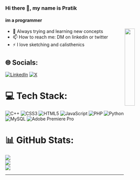 ### Hi there 👋, my name is Pratik
#### im a programmer
<img align="right" width="25%" src="https://i.imgur.com/FUQSR6g.gif" />


- 🌱 Always trying and learning new concepts
- 📫 How to reach me: DM on linkedin or twitter
- ⚡ I love sketching and calisthenics

## 🌐 Socials:
[![LinkedIn](https://img.shields.io/badge/LinkedIn-%230077B5.svg?logo=linkedin&logoColor=white)](https://linkedin.com/in/pratik-merekar) [![X](https://img.shields.io/badge/X-black.svg?logo=X&logoColor=white)](https://twitter.com/pratikxm)

# 💻 Tech Stack:
![C++](https://img.shields.io/badge/c++-%2300599C.svg?style=for-the-badge&logo=c%2B%2B&logoColor=white) ![CSS3](https://img.shields.io/badge/css3-%231572B6.svg?style=for-the-badge&logo=css3&logoColor=white) ![HTML5](https://img.shields.io/badge/html5-%23E34F26.svg?style=for-the-badge&logo=html5&logoColor=white) ![JavaScript](https://img.shields.io/badge/javascript-%23323330.svg?style=for-the-badge&logo=javascript&logoColor=%23F7DF1E) ![PHP](https://img.shields.io/badge/php-%23777BB4.svg?style=for-the-badge&logo=php&logoColor=white) ![Python](https://img.shields.io/badge/python-3670A0?style=for-the-badge&logo=python&logoColor=ffdd54) ![MySQL](https://img.shields.io/badge/mysql-%2300000f.svg?style=for-the-badge&logo=mysql&logoColor=white) ![Adobe Premiere Pro](https://img.shields.io/badge/Adobe%20Premiere%20Pro-9999FF.svg?style=for-the-badge&logo=Adobe%20Premiere%20Pro&logoColor=white)
# 📊 GitHub Stats:
![](https://github-readme-stats.vercel.app/api?username=ProgrammerPratik&theme=vue-dark&hide_border=true&include_all_commits=true&count_private=false)<br/>
![](https://github-readme-streak-stats.herokuapp.com/?user=ProgrammerPratik&theme=vue-dark&hide_border=true)<br/>
![](https://github-readme-stats.vercel.app/api/top-langs/?username=ProgrammerPratik&theme=vue-dark&hide_border=true&include_all_commits=true&count_private=false&layout=compact)

---

<!---
Pratik-Merekar/Pratik-Merekar is a ✨ special ✨ repository because its `README.md` (this file) appears on your GitHub profile.
You can click the Preview link to take a look at your changes.
--->
